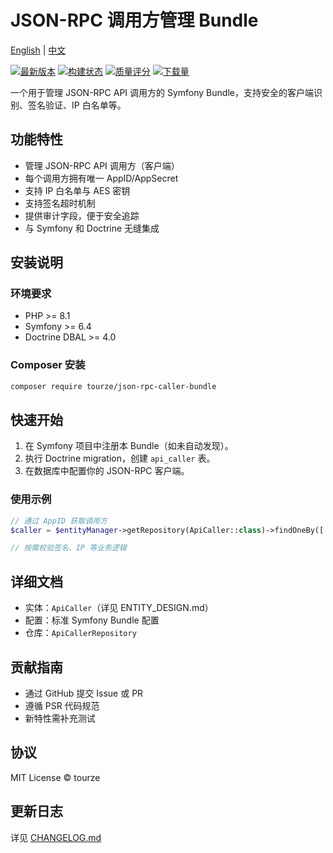 # JSON-RPC 调用方管理 Bundle

[English](README.md) | [中文](README.zh-CN.md)

[![最新版本](https://img.shields.io/packagist/v/tourze/json-rpc-caller-bundle.svg?style=flat-square)](https://packagist.org/packages/tourze/json-rpc-caller-bundle)
[![构建状态](https://img.shields.io/travis/tourze/json-rpc-caller-bundle/master.svg?style=flat-square)](https://travis-ci.org/tourze/json-rpc-caller-bundle)
[![质量评分](https://img.shields.io/scrutinizer/g/tourze/json-rpc-caller-bundle.svg?style=flat-square)](https://scrutinizer-ci.com/g/tourze/json-rpc-caller-bundle)
[![下载量](https://img.shields.io/packagist/dt/tourze/json-rpc-caller-bundle.svg?style=flat-square)](https://packagist.org/packages/tourze/json-rpc-caller-bundle)

一个用于管理 JSON-RPC API 调用方的 Symfony Bundle，支持安全的客户端识别、签名验证、IP 白名单等。

## 功能特性

- 管理 JSON-RPC API 调用方（客户端）
- 每个调用方拥有唯一 AppID/AppSecret
- 支持 IP 白名单与 AES 密钥
- 支持签名超时机制
- 提供审计字段，便于安全追踪
- 与 Symfony 和 Doctrine 无缝集成

## 安装说明

### 环境要求

- PHP >= 8.1
- Symfony >= 6.4
- Doctrine DBAL >= 4.0

### Composer 安装

```bash
composer require tourze/json-rpc-caller-bundle
```

## 快速开始

1. 在 Symfony 项目中注册本 Bundle（如未自动发现）。
2. 执行 Doctrine migration，创建 `api_caller` 表。
3. 在数据库中配置你的 JSON-RPC 客户端。

### 使用示例

```php
// 通过 AppID 获取调用方
$caller = $entityManager->getRepository(ApiCaller::class)->findOneBy(['appId' => 'your-app-id']);

// 按需校验签名、IP 等业务逻辑
```

## 详细文档

- 实体：`ApiCaller`（详见 ENTITY_DESIGN.md）
- 配置：标准 Symfony Bundle 配置
- 仓库：`ApiCallerRepository`

## 贡献指南

- 通过 GitHub 提交 Issue 或 PR
- 遵循 PSR 代码规范
- 新特性需补充测试

## 协议

MIT License © tourze

## 更新日志

详见 [CHANGELOG.md](CHANGELOG.md)
